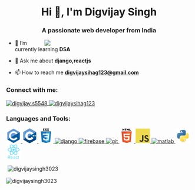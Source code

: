 <h1 align="center">Hi 👋, I'm Digvijay Singh</h1>
<h3 align="center">A passionate web developer from India</h3>
<img align="right" width="400" src="https://media3.giphy.com/media/qgQUggAC3Pfv687qPC/giphy.gif?cid=ecf05e478i6ktwznnkwr42mlzwwtc4r8f0g3dl13jrw0wpcs&rid=giphy.gif&ct=g" ></img>

- 🌱 I’m currently learning **DSA**

- 💬 Ask me about **django,reactjs**

- 📫 How to reach me **digvijaysihag123@gmail.com**

<h3 align="left">Connect with me:</h3>
<p align="left">
<a href="https://instagram.com/digvijay.s5548" target="blank">
  <img align="center" src="https://imgtr.ee/images/2023/07/17/0c008948b9437ac44f100cdf3cfeada9.png" alt="digvijay.s5548" height="30" width="40" />
</a>
<a href="https://codeforces.com/profile/digvijaysihag123" target="blank"><img align="center" src="https://art.npanuhin.me/SVG/Codeforces/Codeforces.colored.svg" alt="digvijaysihag123" height="30" width="40" /></a>
</p>

<h3 align="left">Languages and Tools:</h3>
<p align="left">  <a href="https://www.cprogramming.com/" target="_blank" rel="noreferrer"> <img src="https://raw.githubusercontent.com/devicons/devicon/master/icons/c/c-original.svg" alt="c" width="40" height="40"/> </a> <a href="https://www.w3schools.com/cpp/" target="_blank" rel="noreferrer"> <img src="https://raw.githubusercontent.com/devicons/devicon/master/icons/cplusplus/cplusplus-original.svg" alt="cplusplus" width="40" height="40"/> </a> <a href="https://www.w3schools.com/css/" target="_blank" rel="noreferrer"> <img src="https://raw.githubusercontent.com/devicons/devicon/master/icons/css3/css3-original-wordmark.svg" alt="css3" width="40" height="40"/> </a> <a href="https://www.djangoproject.com/" target="_blank" rel="noreferrer"> <img src="https://cdn.worldvectorlogo.com/logos/django.svg" alt="django" width="40" height="40"/> </a> <a href="https://firebase.google.com/" target="_blank" rel="noreferrer"> <img src="https://www.vectorlogo.zone/logos/firebase/firebase-icon.svg" alt="firebase" width="40" height="40"/> </a> <a href="https://git-scm.com/" target="_blank" rel="noreferrer"> <img src="https://www.vectorlogo.zone/logos/git-scm/git-scm-icon.svg" alt="git" width="40" height="40"/> </a> <a href="https://www.w3.org/html/" target="_blank" rel="noreferrer"> <img src="https://raw.githubusercontent.com/devicons/devicon/master/icons/html5/html5-original-wordmark.svg" alt="html5" width="40" height="40"/> </a> <a href="https://developer.mozilla.org/en-US/docs/Web/JavaScript" target="_blank" rel="noreferrer"> <img src="https://raw.githubusercontent.com/devicons/devicon/master/icons/javascript/javascript-original.svg" alt="javascript" width="40" height="40"/> </a> <a href="https://www.mathworks.com/" target="_blank" rel="noreferrer"> <img src="https://upload.wikimedia.org/wikipedia/commons/2/21/Matlab_Logo.png" alt="matlab" width="40" height="40"/> </a> <a href="https://www.python.org" target="_blank" rel="noreferrer"> <img src="https://raw.githubusercontent.com/devicons/devicon/master/icons/python/python-original.svg" alt="python" width="40" height="40"/> </a> <a href="https://reactjs.org/" target="_blank" rel="noreferrer"> <img src="https://raw.githubusercontent.com/devicons/devicon/master/icons/react/react-original-wordmark.svg" alt="react" width="40" height="40"/> </a> </p>

<p>&nbsp;<img align="center" src="https://github-readme-stats.vercel.app/api?username=digvijaysingh3023&show_icons=true&locale=en" alt="digvijaysingh3023" /></p>

<p><img align="center" src="https://github-readme-streak-stats.herokuapp.com/?user=digvijaysingh3023&" alt="digvijaysingh3023" /></p>
